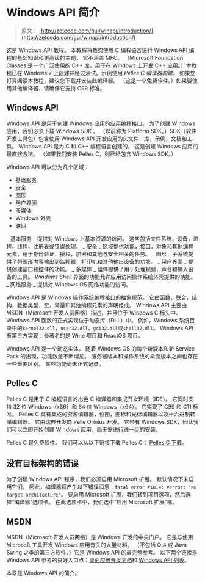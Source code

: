 # Windows API 简介

> 原文： [http://zetcode.com/gui/winapi/introduction/](http://zetcode.com/gui/winapi/introduction/)

这是 Windows API 教程。 本教程将教您使用 C 编程语言进行 Windows API 编程的基础知识和更高级的主题。 它不涵盖 MFC。 （Microsoft Foundation Classes 是一个广泛使用的 C++ 库，用于在 Windows 上开发 C++ 应用。）本教程已在 Windows 7 上创建并经过测试。示例使用 _Pelles C 编译器构建。_ 如果您打算阅读本教程，建议您下载并安装此编译器。 （这是一个免费软件。）如果要使用其他编译器，请确保它支持 C99 标准。

## Windows API

Windows API 是用于创建 Windows 应用的应用编程接口。 为了创建 Windows 应用，我们必须下载 _Windows SDK_ 。 （以前称为 Platform SDK。）SDK（软件开发工具包）包含使用 Windows API 开发应用的头文件，库，示例，文档和工具。 Windows API 是为 C 和 C++ 编程语言创建的。 这是创建 Windows 应用的最直接方法。 （如果我们安装 Pelles C，则已经包含 Windows SDK。）

Windows API 可以分为几个区域：

*   基础服务
*   安全
*   图形
*   用户界面
*   多媒体
*   Windows 外壳
*   联网

_ 基本服务 _ 提供对 Windows 上基本资源的访问。 这些包括文件系统，设备，进程，线程，注册表或错误处理。 _ 安全 _ 区域提供功能，接口，对象和其他编程元素，用于身份验证，授权，加密和其他与安全相关的任务。 _ 图形 _ 子系统提供了将图形内容输出到监视器，打印机和其他输出设备的功能。 _ 用户界面 _ 提供创建窗口和控件的功能。 _ 多媒体 _ 组件提供了用于处理视频，声音和输入设备的工具。 _Windows Shell_ 界面的功能允许应用访问操作系统外壳提供的功能。 _ 网络服务 _ 提供对 Windows OS 网络功能的访问。

Windows API 是 Windows 操作系统编程接口的抽象规范。 它由函数，联合，结构，数据类型，宏，常量和其他编程元素的声明组成。 Windows API 主要由 MSDN（Microsoft 开发人员网络）描述，并且位于 Windows C 标头中。 Windows API 函数的正式实现位于动态库（DLL）中。 例如，Windows 系统目录中的`kernel32.dll`，`user32.dll`，`gdi32.dll`或`shell32.dll`。 Windows API 有第三方实现：最著名的是 Wine 项目和 ReactOS 项目。

Windows API 是一个动态实体。 随着 Windows OS 的每个新版本和新 Service Pack 的出现，功能数量不断增加。 服务器版本和操作系统的桌面版本之间也存在一些重要区别。 某些功能尚未正式记录。

## Pelles C

Pelles C 是用于 C 编程语言的出色 C 编译器和集成开发环境（IDE）。 它同时支持 32 位 Windows（x86）和 64 位 Windows（x64）。 它实现了 C99 和 C11 标准。 Pelles C 具有集成的资源编辑器，位图，图标和光标编辑器以及十六进制转储编辑器。 它由瑞典开发商 Pelle Orinius 开发。 它带有 Windows SDK，因此我们可以立即开始创建 Windows 应用，而无需进行进一步的安装。

Pelles C 是免费软件。 我们可以从以下链接下载 Pelles C： [Pelles C 下载](http://www.smorgasbordet.com/pellesc/)。

## 没有目标架构的错误

为了创建 Windows API 程序，我们必须启用 Microsoft 扩展。 默认情况下未启用它们。 因此，编译器将产生以下错误消息：`fatal error #1014: #error: "No target architecture"`。 要启用 Microsoft 扩展，我们转到项目选项，然后选择“编译器”选项卡。 在此选项卡中，我们选中“启用 Microsoft 扩展”框。

## MSDN

MSDN（Microsoft 开发人员网络）是 Windows 开发的中央门户。 它是与使用 Microsoft 工具开发 Windows 应用有关的大量材料。 （不包括 Qt4 或 Java Swing 之类的第三方软件。）它是 Windows API 的最完整参考。 以下两个链接是 Windows API 参考的良好入口点：[桌面应用开发文档](http://msdn.microsoft.com/en-us/library/windows/desktop/hh447209(v=vs.85).aspx)和 [Windows API 列表](http://msdn.microsoft.com/en-us/library/windows/desktop/ff818516(v=vs.85).aspx)。

本章是 Windows API 的简介。